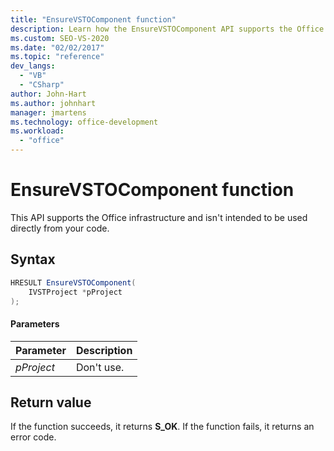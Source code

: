 ```yaml
---
title: "EnsureVSTOComponent function"
description: Learn how the EnsureVSTOComponent API supports the Office infrastructure and isn't intended to be used directly from your code.
ms.custom: SEO-VS-2020
ms.date: "02/02/2017"
ms.topic: "reference"
dev_langs:
  - "VB"
  - "CSharp"
author: John-Hart
ms.author: johnhart
manager: jmartens
ms.technology: office-development
ms.workload:
  - "office"
---
```

# EnsureVSTOComponent function
  This API supports the Office infrastructure and isn't intended to be used directly from your code.

## Syntax

```csharp
HRESULT EnsureVSTOComponent(
    IVSTProject *pProject
);
```

#### Parameters

|Parameter|Description|
|---------------|-----------------|
|*pProject*|Don't use.|

## Return value
 If the function succeeds, it returns **S_OK**. If the function fails, it returns an error code.
